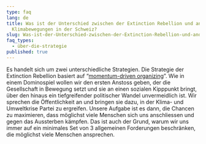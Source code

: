 ```yaml
---
type: faq
lang: de
title: Was ist der Unterschied zwischen der Extinction Rebellion und anderen
  Klimabewegungen in der Schweiz?
slug: Was-ist-der-Unterschied-zwischen-der-Extinction-Rebellion-und-anderen-Klimabewegungen-in-der-Schweiz
faq_types:
  - über-die-strategie
published: true
---
```

Es handelt sich um zwei unterschiedliche Strategien. Die Strategie der Extinction Rebellion basiert auf “[momentum-driven organizing](https://by2020weriseup.net/assets/presentations/Presentation-momentum-driven-organising-EN.pdf)”. Wie in einem Dominospiel wollen wir den ersten Anstoss geben, der die Gesellschaft in Bewegung setzt und sie an einen sozialen Kipppunkt bringt, über den hinaus ein tiefgreifender politischer Wandel unvermeidlich ist. Wir sprechen die Öffentlichkeit an und bringen sie dazu, in der Klima- und Umweltkrise Partei zu ergreifen. Unsere Aufgabe ist es dann, die Chancen zu maximieren, dass möglichst viele Menschen sich uns anschliessen und gegen das Aussterben kämpfen. Das ist auch der Grund, warum wir uns immer auf ein minimales Set von 3 allgemeinen Forderungen beschränken, die möglichst viele Menschen ansprechen.